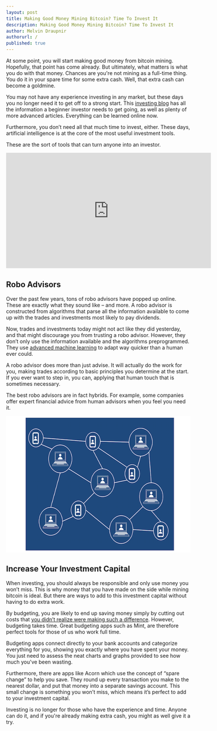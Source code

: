 ```yaml
---
layout: post
title: Making Good Money Mining Bitcoin? Time To Invest It
description: Making Good Money Mining Bitcoin? Time To Invest It
author: Melvin Draupnir
authorurl: /
published: true
---
```



<p>At some point, you will start making good money from bitcoin mining. Hopefully, that point has come already. But ultimately, what matters is what you do with that money. Chances are you're not mining as a full-time thing. You do it in your spare time for some extra cash. Well, that extra cash can become a goldmine.
<p>You may not have any experience investing in any market, but these days you no longer need it to get off to a strong start. This <a href="https://investorjunkie.com/">investing blog</a> has all the information a beginner investor needs to get going, as well as plenty of more advanced articles. Everything can be learned online now.
<p>Furthermore, you don’t need all that much time to invest, either. These days, artificial intelligence is at the core of the most useful investment tools.
<p>These are the sort of tools that can turn anyone into an investor.
<p><center><iframe width="560" height="315" src="https://www.youtube.com/embed/8ZhjLUxvhnA" frameborder="0" allow="accelerometer; autoplay; encrypted-media; gyroscope; picture-in-picture" allowfullscreen></iframe></center>
<p><h2>Robo Advisors</h2>
<p>Over the past few years, tons of robo advisors have popped up online. These are exactly what they sound like – and more. A robo advisor is constructed from algorithms that parse all the information available to come up with the trades and investments most likely to pay dividends.
<p>Now, trades and investments today might not act like they did yesterday, and that might discourage you from trusting a robo advisor. However, they don’t only use the information available and the algorithms preprogrammed. They use <a href="https://www.expertsystem.com/machine-learning-definition/">advanced machine learning</a> to adapt way quicker than a human ever could.
<p>A robo advisor does more than just advise. It will actually do the work for you, making trades according to basic principles you determine at the start. If you ever want to step in, you can, applying that human touch that is sometimes necessary.
<p>The best robo advisors are in fact hybrids. For example, some companies offer expert financial advice from human advisors when you feel you need it.
<p><img src="/images/online-places-use-bitcoin.png" width="600" height="373"/>
<p><h2>Increase Your Investment Capital</h2>
<p>When investing, you should always be responsible and only use money you won’t miss. This is why money that you have made on the side while mining bitcoin is ideal. But there are ways to add to this investment capital without having to do extra work.
<p>By budgeting, you are likely to end up saving money simply by cutting out costs that <a href="https://www.lifehack.org/articles/money/25-unnecessary-wastes-money-you-dont-think-about.html">you didn’t realize were making such a difference</a>. However, budgeting takes time. Great budgeting apps such as Mint, are therefore perfect tools for those of us who work full time.
<p>Budgeting apps connect directly to your bank accounts and categorize everything for you, showing you exactly where you have spent your money. You just need to assess the neat charts and graphs provided to see how much you've been wasting.
<p>Furthermore, there are apps like Acorn which use the concept of “spare change” to help you save. They round up every transaction you make to the nearest dollar, and put that money into a separate savings account. This small change is something you won’t miss, which means it’s perfect to add to your investment capital.
<p>Investing is no longer for those who have the experience and time. Anyone can do it, and if you're already making extra cash, you might as well give it a try.